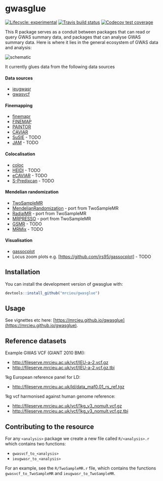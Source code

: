 # gwasglue

<!-- badges: start -->
[![Lifecycle: experimental](https://img.shields.io/badge/lifecycle-experimental-orange.svg)](https://www.tidyverse.org/lifecycle/#experimental)
[![Travis build status](https://travis-ci.org/MRCIEU/gwasglue.svg?branch=master)](https://travis-ci.org/MRCIEU/gwasglue)
[![Codecov test coverage](https://codecov.io/gh/MRCIEU/gwasglue/branch/master/graph/badge.svg)](https://codecov.io/gh/MRCIEU/gwasglue?branch=master)
<!-- badges: end -->

This R package serves as a conduit between packages that can read or query GWAS summary data, and packages that can analyse GWAS summary data. Here is where it lies in the general ecosystem of GWAS data and analysis:


![schematic](https://drive.google.com/uc?id=15w33jAaI6lAKINfLlNw343njUuPd4M6i)

It currently glues data from the following data sources

#### Data sources
- [ieugwasr](https://github.com/mrcieu/ieugwasr)
- [gwasvcf](https://github.com/mrcieu/gwasvcf)

#### Finemapping
- [finemapr](https://github.com/variani/finemapr)
- [FINEMAP](http://www.christianbenner.com/)
- [PAINTOR](https://github.com/gkichaev/PAINTOR_V3.0)
- [CAVIAR](https://github.com/fhormoz/caviar)
- [SuSIE](https://stephenslab.github.io/susie-paper/index.html) - TODO
- [JAM](https://github.com/pjnewcombe/R2BGLiMS) - TODO

#### Colocalisation
- [coloc](https://cloud.r-project.org/web/packages/coloc/index.html)
- [HEIDI](http://cnsgenomics.com/software/gsmr/) - TODO
- [eCAVIAR](https://github.com/fhormoz/caviar) - TODO
- [S-Predixcan](https://github.com/hakyimlab/MetaXcan) - TODO

#### Mendelian randomization
- [TwoSampleMR](https://github.com/mrcieu/TwoSampleMR)
- [MendelianRandomization](https://cran.r-project.org/web/packages/MendelianRandomization/index.html) - port from TwoSampleMR
- [RadialMR](https://github.com/WSpiller/RadialMR) - port from TwoSampleMR
- [MRPRESSO](https://github.com/rondolab/MR-PRESSO) - port from TwoSampleMR
- [GSMR](http://cnsgenomics.com/software/gsmr/) - TODO
- [MRMix](https://github.com/gqi/MRMix) - TODO

#### Visualisation
- [gassocplot](https://github.com/jrs95/gassocplot)
- Locus zoom plots e.g. [https://github.com/jrs95/gassocplot] - TODO


## Installation

You can install the development version of gwasglue with:

``` r
devtools::install_github("mrcieu/gwasglue")
```


## Usage

See vignettes etc here: [https://mrcieu.github.io/gwasglue](https://mrcieu.github.io/gwasglue).

## Reference datasets

Example GWAS VCF (GIANT 2010 BMI):

- http://fileserve.mrcieu.ac.uk/vcf/IEU-a-2.vcf.gz
- http://fileserve.mrcieu.ac.uk/vcf/IEU-a-2.vcf.gz.tbi

1kg European reference panel for LD:

- http://fileserve.mrcieu.ac.uk/ld/data_maf0.01_rs_ref.tgz

1kg vcf harmonised against human genome reference:

- http://fileserve.mrcieu.ac.uk/vcf/1kg_v3_nomult.vcf.gz
- http://fileserve.mrcieu.ac.uk/vcf/1kg_v3_nomult.vcf.gz.tbi

## Contributing to the resource

For any `<analysis>` package we create a new file called `R/<analysis>.r` which contains two functions:

- `gwasvcf_to_<analysis>`
- `ieugwasr_to_<analysis>`

For an example, see the `R/TwoSampleMR.r` file, which contains the functions `gwasvcf_to_TwoSampleMR` and `ieugwasr_to_TwoSampleMR`.

